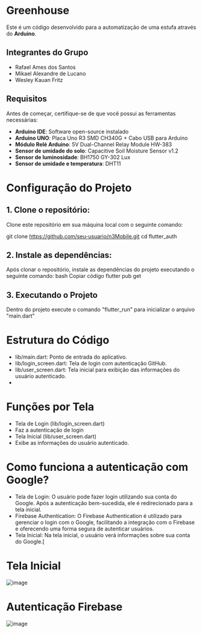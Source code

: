 # Greenhouse

Este é um código desenvolvido para a automatização de uma estufa através do **Arduino**.

## Integrantes do Grupo
- Rafael Ames dos Santos
- Mikael Alexandre de Lucano
- Wesley Kauan Fritz

## Requisitos

Antes de começar, certifique-se de que você possui as ferramentas necessárias:

- **Arduino IDE**: Software open-source instalado
- **Arduino UNO**: Placa Uno R3 SMD CH340G + Cabo USB para Arduino
- **Módulo Relé Arduino**: 5V Dual-Channel Relay Module HW-383
- **Sensor de umidade do solo**: Capacitive Soil Moisture Sensor v1.2
- **Sensor de luminosidade**: BH1750 GY-302 Lux
- **Sensor de umidade e temperatura**: DHT11


# Configuração do Projeto

## 1. Clone o repositório:

Clone este repositório em sua máquina local com o seguinte comando:

git clone https://github.com/seu-usuario/n3Mobile.git
cd flutter_auth


## 2. Instale as dependências:
Após clonar o repositório, instale as dependências do projeto executando o seguinte comando:
bash
Copiar código
flutter pub get

## 3. Executando o Projeto
Dentro do projeto execute o comando "flutter_run" para inicializar o arquivo "main.dart"

# Estrutura do Código
- lib/main.dart: Ponto de entrada do aplicativo.
- lib/login_screen.dart: Tela de login com autenticação GitHub.
- lib/user_screen.dart: Tela inicial para exibição das informações do usuário autenticado.
- 

# Funções por Tela

- Tela de Login (lib/login_screen.dart)
- Faz a autenticação de login
- Tela Inicial (lib/user_screen.dart)
- Exibe as informações do usuário autenticado.

# Como funciona a autenticação com Google?
- Tela de Login: O usuário pode fazer login utilizando sua conta do Google. Após a autenticação bem-sucedida, ele é redirecionado para a tela inicial.
- Firebase Authentication: O Firebase Authentication é utilizado para gerenciar o login com o Google, facilitando a integração com o Firebase e oferecendo uma forma segura de autenticar usuários.
- Tela Inicial: Na tela inicial, o usuário verá informações sobre sua conta do Google.[

# Tela Inicial 
![image](https://github.com/user-attachments/assets/073d4ee3-b893-44a9-9525-fb18d184e846)

# Autenticação Firebase
![image](https://github.com/user-attachments/assets/7ea5faa4-7b93-4752-90c6-f332c81e1c07)



